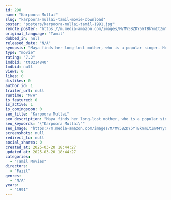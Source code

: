 ```yaml
---
id: 298
name: "Karpoora Mullai"
slug: "karpoora-mullai-tamil-movie-download"
poster: "posters/karpoora-mullai-tamil-1991.jpg"
remote_poster: "https://m.media-amazon.com/images/M/MV5BZDY5YTBkYmItZmM4Yy00MDBhLWEyNTQtNTYxZGRhNTgwNjIyXkEyXkFqcGdeQXVyMjA4OTI5NDQ@._V1_SX300.jpg"
original_language: "Tamil"
dubbed_in: null
released_date: "N/A"
synopsis: "Maya finds her long-lost mother, who is a popular singer. Her mother refuses to reveal her father's identity and instead decides to publicly declare Maya as her daughter."
type: "movie"
rating: "7.2"
imdbid: "tt0214840"
tmdbid: null
views: 0
likes: 0
dislikes: 0
author_id: 1
trailer_url: null
runtime: "N/A"
is_featured: 0
is_active: 1
is_comingsoon: 0
seo_title: "Karpoora Mullai"
seo_description: "Maya finds her long-lost mother, who is a popular singer. Her mother refuses to reveal her father's identity and instead decides to publicly declare Maya as her daughter."
seo_keywords: "\"Karpoora Mullai\""
seo_image: "https://m.media-amazon.com/images/M/MV5BZDY5YTBkYmItZmM4Yy00MDBhLWEyNTQtNTYxZGRhNTgwNjIyXkEyXkFqcGdeQXVyMjA4OTI5NDQ@._V1_SX300.jpg"
screenshots: null
redirect_to: null
social_shares: 0
created_at: 2025-03-20 18:44:27
updated_at: 2025-03-20 18:44:27
categories:
  - "Tamil Movies"
directors:
  - "Fazil"
genres:
  - "N/A"
years:
  - "1991"
---
```

